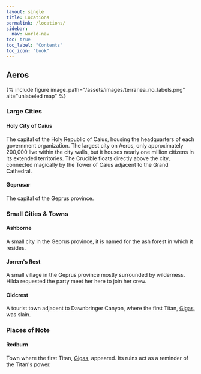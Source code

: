 ```yaml
---
layout: single
title: Locations
permalink: /locations/
sidebar:
  nav: world-nav
toc: true
toc_label: "Contents"
toc_icon: "book"
---
```


## Aeros

{% include figure image_path="/assets/images/terranea_no_labels.png" alt="unlabeled map" %}

### Large Cities

#### Holy City of Caius

The capital of the Holy Republic of Caius, housing the headquarters of each government organization. The largest city on Aeros, only approximately 200,000 live within the city walls, but it houses nearly one million citizens in its extended territories. The Crucible floats directly above the city, connected magically by the Tower of Caius adjacent to the Grand Cathedral.

#### Geprusar

The capital of the Geprus province.

### Small Cities & Towns

#### Ashborne

A small city in the Geprus province, it is named for the ash forest in which it resides. 

#### Jorren's Rest

A small village in the Geprus province mostly surrounded by wilderness. Hilda requested the party meet her here to join her crew.

#### Oldcrest

A tourist town adjacent to Dawnbringer Canyon, where the first Titan, [Gigas](/titans/#gigas), was slain.

### Places of Note

#### Redburn

Town where the first Titan, [Gigas](/titans/#gigas), appeared. Its ruins act as a reminder of the Titan's power.

